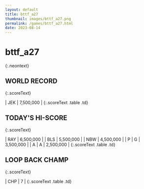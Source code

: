 ```yaml
---
layout: default
title: bttf_a27
thumbnail: images/bttf_a27.png
permalink: /games/bttf_a27.html
date: 2023-08-14
---
```


# bttf_a27 
{:.neontext}

## WORLD RECORD
{:.scoreText}

| JEK | 7,500,000 | 
{:.scoreText .table .td}

## TODAY'S HI-SCORE
{:.scoreText}

| RAY | 6,500,000 | 
| BLS | 5,500,000 | 
| NBW | 4,500,000 | 
| P | G | 3,500,000 | 
| A | A | 2,500,000 | 
{:.scoreText .table .td}

## LOOP BACK CHAMP
{:.scoreText}

| CHP | 7 | 
{:.scoreText .table .td}
